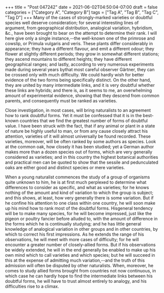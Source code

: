 +++
title = "Post 047242"
date = 2021-06-02T04:50:04-07:00
draft = false
categories = ["Category A", "Category B"]
tags = ["Tag A", "Tag B", "Tag C", "Tag D"]
+++
Many of the cases of strongly-marked varieties or doubtful species well deserve consideration; for several interesting lines of argument, from geographical distribution, analogical variation, hybridism, &c., have been brought to bear on the attempt to determine their rank. I will here give only a single instance,--the well-known one of the primrose and cowslip, or Primula vulgaris and veris. These plants differ considerably in appearance; they have a different flavour, and emit a different odour; they flower at slightly different periods; they grow in somewhat different stations; they ascend mountains to different heights; they have different geographical ranges; and lastly, according to very numerous experiments made during several years bythat most careful observer Gärtner, they can be crossed only with much difficulty. We could hardly wish for better evidence of the two forms being specifically distinct. On the other hand, they are united by many intermediate links, and it is very doubtful whether these links are hybrids; and there is, as it seems to me, an overwhelming amount of experimental evidence, showing that they descend from common parents, and consequently must be ranked as varieties.

Close investigation, in most cases, will bring naturalists to an agreement how to rank doubtful forms. Yet it must be confessed that it is in the best-known countries that we find the greatest number of forms of doubtful value. I have been struck with the fact, that if any animal or plant in a state of nature be highly useful to man, or from any cause closely attract his attention, varieties of it will almost universally be found recorded. These varieties, moreover, will be often ranked by some authors as species. Look at the common oak, how closely it has been studied; yet a German author makes more than a dozen species out of forms, which are very generally considered as varieties; and in this country the highest botanical authorities and practical men can be quoted to show that the sessile and pedunculated oaks are either good and distinct species or mere varieties.

When a young naturalist commences the study of a group of organisms quite unknown to him, he is at first much perplexed to determine what differences to consider as specific, and what as varieties; for he knows nothing of the amount and kind of variation to which the group is subject; and this shows, at least, how very generally there is some variation. But if he confine his attention to one class within one country, he will soon make up his mind how to rank most of the doubtful forms. Hisgeneral tendency will be to make many species, for he will become impressed, just like the pigeon or poultry fancier before alluded to, with the amount of difference in the forms which he is continually studying; and he has little general knowledge of analogical variation in other groups and in other countries, by which to correct his first impressions. As he extends the range of his observations, he will meet with more cases of difficulty; for he will encounter a greater number of closely-allied forms. But if his observations be widely extended, he will in the end generally be enabled to make up his own mind which to call varieties and which species; but he will succeed in this at the expense of admitting much variation,--and the truth of this admission will often be disputed by other naturalists. When, moreover, he comes to study allied forms brought from countries not now continuous, in which case he can hardly hope to find the intermediate links between his doubtful forms, he will have to trust almost entirely to analogy, and his difficulties rise to a climax.
